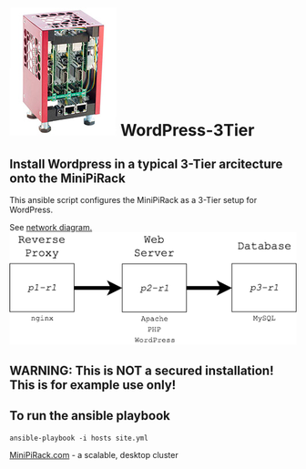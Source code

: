﻿# ![MiniPiRack](./images/MiniPiRack.jpg) WordPress-3Tier

## Install Wordpress in a typical 3-Tier arcitecture onto the MiniPiRack

This ansible script configures the MiniPiRack as a 3-Tier setup for WordPress.

See [network diagram.
](./images/MiniPiRack-3-Tier-Wordpress.png)
![Network Diagram](./images/MiniPiRack-3-Tier-Wordpress.png)

## WARNING:  This is NOT a secured installation!  This is for example use only!

## To run the ansible playbook

    ansible-playbook -i hosts site.yml

[MiniPiRack.com](https://www.minipirack.com) - a scalable, desktop cluster

